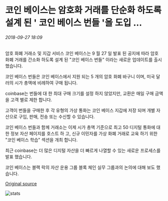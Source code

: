 # 코인 베이스는 암호화 거래를 단순화 하도록 설계 된 ' 코인 베이스 번들 '을 도입 ...

###### 2018-09-27 18:09

암호 화폐 거래소 및 지갑 서비스 코인 베이스는 9 월 27 일 발표 된 공지에 따라 암호 화폐 거래를 간소화 하도록 설계 된 "코인 베이스 번들" 이라는 새로운 업데이트를 출시 했습니다.

코인 베이스 번들은 코인 베이스에서 지원 되는 5 개의 암호 화폐 바구니 이며, 미국 달러의 시가 총액에 비례하여 구매 됩니다.

coinbase는 번들에 대 한 최대 구매 크기를 설정 하지 않았지만, 교환은 매일 구매 금액을 고객 별로 제한 합니다.

고객이 번들을 구매한 후 각 유형의 가상 통화는 코인 베이스 지갑에 저장 되며 개별 자산으로 구입, 판매, 전송 또는 수신할 수 있습니다.

코인 베이스 번들과 함께 거래소는 이제 시가 총액 기준으로 최고 50 디지털 통화에 대 한 정보 자산 페이지를 호스트 하 고, 신규 이민자를 가상 화폐 거래로 교육 하기 위한 "코인 베이스 학습" 섹션을 개최 합니다.

최근 coinbase는 더 많은 디지털 자산을 더 빠르게 나열할 수 있는 새로운 프로세스를 발표 했습니다.

코인 베이스는 블랙 락의 자산 운용 그룹 블록 체인 실무 그룹과의 논의에 대해 보도 했습니다.

[Original source](https://cointelegraph.com/news/coinbase-introduces-coinbase-bundle-designed-to-simplify-crypto-trading)

![stats](https://c.statcounter.com/11760860/0/a89fa40b/1/ "stats")